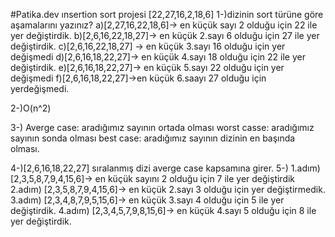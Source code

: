 #Patika.dev ınsertion sort projesi
[22,27,16,2,18,6]
1-)dizinin sort türüne göre aşamalarını yazınız?
   a)[2,27,16,22,18,6]-> en küçük sayı 2 olduğu için 22 ile yer değiştirdik.
   b)[2,6,16,22,18,27]-> en küçük 2.sayı 6 olduğu için 27 ile yer değiştirdik.
   c)[2,6,16,22,18,27] -> en küçük 3.sayı 16 olduğu için yer değişmedi
   d)[2,6,16,18,22,27]-> en küçük 4.sayı 18 olduğu için 22 ile yer değiştirdik.
   e)[2,6,16,18,22,27]-> en küçük 5.sayı 22 olduğu için yer değişmedi
   f)[2,6,16,18,22,27]->en küçük 6.saayı 27 olduğu için yerdeğişmedi.
   
2-)O(n^2)

3-) Averge case: aradığımız sayının ortada olması 
    worst casse: aradığımız sayının sonda olması
    best case: aradığımız sayının dizinin en başında olması.
    
 4-)[2,6,16,18,22,27] sıralanmış dizi averge case kapsamına girer.
 5-) 1.adım) [2,3,5,8,7,9,4,15,6]-> en küçük sayını 2 olduğu için 7 ile yer değiştirdik
     2.adım) [2,3,5,8,7,9,4,15,6]-> en küçük 2.sayı 3 olduğu için yer değiştirmedik.
     3.adım) [2,3,4,8,7,9,5,15,6]-> en küçük 3.sayı 4 olduğu için 5 ile yer değiştirdik.
     4.adım) [2,3,4,5,7,9,8,15,6]-> en küçük 4.sayı 5 olduğu için 8 ile yer  değiştirdik.

